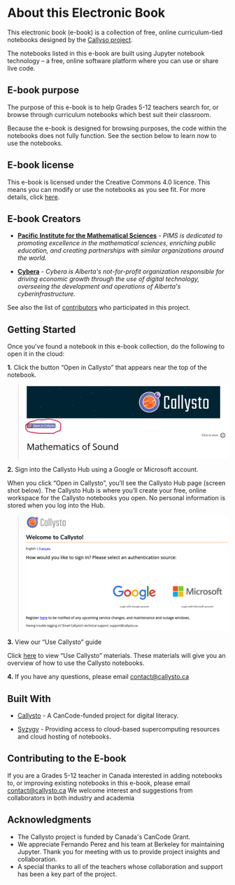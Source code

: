# About this Electronic Book
This electronic book (e-book) is a collection of free, online curriculum-tied notebooks designed by the [Callyso project](https://callysto.ca). 

The notebooks listed in this e-book are built using Jupyter notebook technology – a free, online software platform where you can use or share live code. 

## E-book purpose
The purpose of this e-book is to help Grades 5-12 teachers search for, or browse through curriculum notebooks which best suit their classroom. 

Because the e-book is designed for browsing purposes, the code within the notebooks does not fully function. See the section below to learn now to use the notebooks. 

## E-book license
This e-book is licensed under the Creative Commons 4.0 licence. This means you can modify or use the notebooks as you see fit. For more details, click [here](copyright.md). 

## E-book Creators

* [**Pacific Institute for the Mathematical Sciences**](http://www.pims.math.ca) - *PIMS is dedicated to promoting excellence in the mathematical sciences, enriching public education, and creating partnerships with similar organizations around the world.* 

* [**Cybera**](https://www.cybera.ca) - *Cybera is Alberta's not-for-profit organization responsible for driving economic growth through the use of digital technology, overseeing the development and operations of Alberta's cyberinfrastructure.* 

See also the list of [contributors](https://github.com/callysto/curriculum-notebooks/graphs/contributors) who participated in this project.


## Getting Started

Once you've found a notebook in this e-book collection, do the following to open it in the cloud:

**1.** Click the button “Open in Callysto” that appears near the top of the notebook.

> ![](images/OpenInCallysto1.png)

**2.** Sign into the Callysto Hub using a Google or Microsoft account. 

When you click “Open in Callysto”, you’ll see the Callysto Hub page (screen shot below). The Callysto Hub is where you’ll create your free, online workspace for the Callysto notebooks you open. No personal information is stored when you log into the Hub.

> ![](images/CallystoLogin.png)

**3.** View our “Use Callysto” guide

Click [here](https://callysto.ca/get-started/) to view “Use Callysto” materials. These materials will give you an overview of how to use the Callysto notebooks. 

**4.** If you have any questions, please email <contact@callysto.ca> 


## Built With

* [Callysto](http://callysto.ca) - A CanCode-funded project for digital literacy. 

* [Syzygy](http://syzygy.ca) - Providing access to cloud-based supercomputing resources and cloud hosting of notebooks.

## Contributing to the E-book

If you are a Grades 5-12 teacher in Canada interested in adding notebooks to, or improving existing notebooks in this e-book, please email <contact@callysto.ca> We welcome interest and suggestions from collaborators in both industry and academia


## Acknowledgments

* The Callysto project is funded by Canada's CanCode Grant.
* We appreciate Fernando Perez and his team at Berkeley for maintaining Jupyter. Thank you for meeting with us to provide project insights and collaboration.
* A special thanks to all of the teachers whose collaboration and support has been a key part of the project.
